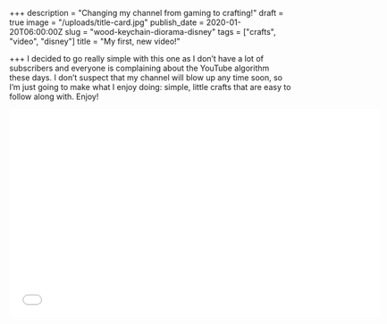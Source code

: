 +++
description = "Changing my channel from gaming to crafting!"
draft = true
image = "/uploads/title-card.jpg"
publish_date = 2020-01-20T06:00:00Z
slug = "wood-keychain-diorama-disney"
tags = ["crafts", "video", "disney"]
title = "My first, new video!"

+++
I decided to go really simple with this one as I don’t have a lot of subscribers and everyone is complaining about the YouTube algorithm these days. I don’t suspect that my channel will blow up any time soon, so I’m just going to make what I enjoy doing: simple, little crafts that are easy to follow along with. Enjoy!

<iframe width="663" height="373" src="[https://www.youtube.com/embed/hdcHmEeV8QI](https://www.youtube.com/embed/hdcHmEeV8QI "https://www.youtube.com/embed/hdcHmEeV8QI")" frameborder="0" allow="accelerometer; autoplay; clipboard-write; encrypted-media; gyroscope; picture-in-picture" allowfullscreen></iframe>